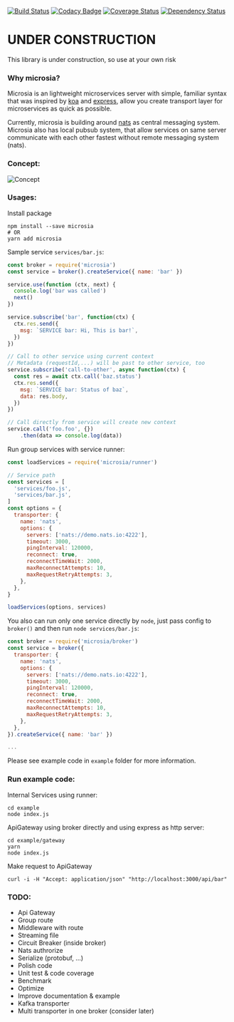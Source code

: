 [![Build Status](https://travis-ci.com/consocia/microsia.svg?branch=master)](https://travis-ci.com/consocia/microsia)
[![Codacy Badge](https://api.codacy.com/project/badge/Grade/66aaa1373bb0454497ba5d83e7f66fda?v=1)](https://www.codacy.com/manual/bahung1221/microsia?utm_source=github.com&amp;utm_medium=referral&amp;utm_content=consocia/microsia&amp;utm_campaign=Badge_Grade)
[![Coverage Status](https://coveralls.io/repos/github/consocia/microsia/badge.svg?branch=master&v=1)](https://coveralls.io/github/consocia/microsia?branch=master)
[![Dependency Status](https://david-dm.org/consocia/microsia.svg)](https://david-dm.org/consocia/microsia)

# UNDER CONSTRUCTION
This library is under construction, so use at your own risk

### Why microsia?
Microsia is an lightweight microservices server with simple, familiar syntax that was inspired by [koa](https://github.com/koajs/koa) and [express](https://github.com/expressjs/express),
allow you create transport layer for microservices as quick as possible.

Currently, microsia is building around [nats](https://github.com/nats-io/nats-server) as central messaging system.
Microsia also has local pubsub system, that allow services on same server communicate with each other fastest without remote messaging system (nats).


### Concept:
![Concept](https://i.imgur.com/U2NWxd5.jpg)

### Usages:
Install package
```
npm install --save microsia
# OR
yarn add microsia
```

Sample service `services/bar.js`:
```javascript
const broker = require('microsia')
const service = broker().createService({ name: 'bar' })

service.use(function (ctx, next) {
  console.log('bar was called')
  next()
})

service.subscribe('bar', function(ctx) {
  ctx.res.send({
    msg: `SERVICE bar: Hi, This is bar!`,
  })
})

// Call to other service using current context
// Metadata (requestId,...) will be past to other service, too
service.subscribe('call-to-other', async function(ctx) {
  const res = await ctx.call('baz.status')
  ctx.res.send({
    msg: `SERVICE bar: Status of baz`,
    data: res.body,
  })
})

// Call directly from service will create new context
service.call('foo.foo', {})
    .then(data => console.log(data))
```

Run group services with service runner:
```javascript
const loadServices = require('microsia/runner')

// Service path
const services = [
  'services/foo.js',
  'services/bar.js',
]
const options = {
  transporter: {
    name: 'nats',
    options: {
      servers: ['nats://demo.nats.io:4222'],
      timeout: 3000,
      pingInterval: 120000,
      reconnect: true,
      reconnectTimeWait: 2000,
      maxReconnectAttempts: 10,
      maxRequestRetryAttempts: 3,
    },
  },
}

loadServices(options, services)
```

You also can run only one service directly by `node`,
just pass config to `broker()` and then run `node services/bar.js`:
```javascript
const broker = require('microsia/broker')
const service = broker({
  transporter: {
    name: 'nats',
    options: {
      servers: ['nats://demo.nats.io:4222'],
      timeout: 3000,
      pingInterval: 120000,
      reconnect: true,
      reconnectTimeWait: 2000,
      maxReconnectAttempts: 10,
      maxRequestRetryAttempts: 3,
    },
  },
}).createService({ name: 'bar' })

...
```

Please see example code in `example` folder for more information.

### Run example code:
Internal Services using runner:
```
cd example
node index.js
```

ApiGateway using broker directly and using express as http server:
```
cd example/gateway
yarn
node index.js
```

Make request to ApiGateway
```
curl -i -H "Accept: application/json" "http://localhost:3000/api/bar" 
```

### TODO:
- Api Gateway
- Group route
- Middleware with route
- Streaming file
- Circuit Breaker (inside broker)
- Nats authrorize
- Serialize (protobuf, ...)
- Polish code
- Unit test & code coverage
- Benchmark
- Optimize
- Improve documentation & example
- Kafka transporter
- Multi transporter in one broker (consider later)

